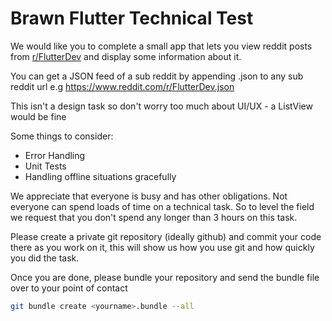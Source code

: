 # Brawn Flutter Technical Test

We would like you to complete a small app that lets you view reddit posts from [r/FlutterDev](https://www.reddit.com/r/FlutterDev/) and display some information about it.

You can get a JSON feed of a sub reddit by appending .json to any sub reddit url e.g https://www.reddit.com/r/FlutterDev.json

This isn't a design task so don't worry too much about UI/UX - a ListView would be fine

Some things to consider:

* Error Handling
* Unit Tests
* Handling offline situations gracefully

We appreciate that everyone is busy and has other obligations. Not everyone can spend loads of time on a technical task. So to level the field we request that you don't spend any longer than 3 hours on this task.

Please create a private git repository (ideally github) and commit your code there as you work on it, this will show us how you use git and how quickly you did the task.

Once you are done, please bundle your repository and send the bundle file over to your point of contact

```bash
git bundle create <yourname>.bundle --all
```
